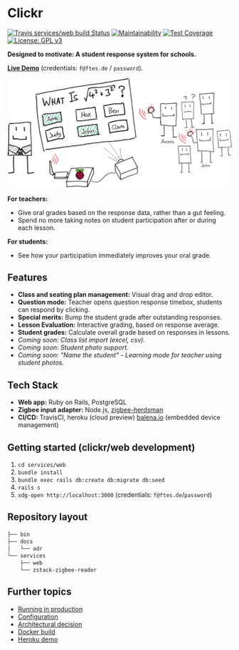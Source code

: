 # Clickr
[![Travis services/web build Status](https://travis-ci.com/ftes/clickr-rails.svg?branch=master)](https://travis-ci.com/ftes/clickr-rails)
[![Maintainability](https://api.codeclimate.com/v1/badges/2e8f539b798959baf7e9/maintainability)](https://codeclimate.com/github/ftes/clickr-rails/maintainability)
[![Test Coverage](https://api.codeclimate.com/v1/badges/2e8f539b798959baf7e9/test_coverage)](https://codeclimate.com/github/ftes/clickr-rails/test_coverage)
[![License: GPL v3](https://img.shields.io/badge/License-GPLv3-blue.svg)](https://www.gnu.org/licenses/gpl-3.0)

**Designed to motivate: A student response system for schools.**

[**Live Demo**](https://clickr.ftes.de) (credentials: `f@ftes.de` / `password`).

![Clickr Diagram](docs/images/diagram_small.png)

<!-- TODO Add intro screencast -->

**For teachers:**
- Give oral grades based on the response data, rather than a gut feeling.
- Spend no more taking notes on student participation after or during each lesson. 

**For students:**
- See how your participation immediately improves your oral grade.


## Features
<!-- TODO Link to screencasts/screenshots -->
- **Class and seating plan management:** Visual drag and drop editor.
- **Question mode:** Teacher opens question response timebox, students can respond by clicking.
- **Special merits:** Bump the student grade after outstanding responses.
- **Lesson Evaluation:** Interactive grading, based on response average.
- **Student grades:** Calculate overall grade based on responses in lessons.
- _Coming soon: Class list import (excel, csv)._
- _Coming soon: Student photo support._
- _Coming soon: "Name the student" - Learning mode for teacher using student photos._


## Tech Stack
- **Web app:** Ruby on Rails, PostgreSQL
- **Zigbee input adapter:** Node.js, [zigbee-herdsman](https://github.com/Koenkk/zigbee-herdsman)
- **CI/CD:** TravisCI, heroku (cloud preview) [balena.io](https://www.balena.io/) (embedded device management)


## Getting started (clickr/web development)
1. `cd services/web`
2. `bundle install`
3. `bundle exec rails db:create db:migrate db:seed`
4. `rails s`
5. `xdg-open http://localhost:3000` (credentials: `f@ftes.de`/`password`)


## Repository layout
<!-- $ tree -L 2 --filelimit 20 -d -->
```
├── bin
├── docs
│   └── adr
└── services
    ├── web
    └── zstack-zigbee-reader
```


## Further topics
- [Running in production](./docs/running-in-production.md)
- [Configuration](./docs/configuration.md)
- [Architectural decision](./docs/adr)
- [Docker build](./docs/docker-build.md)
- [Heroku demo](./docs/heroku.md)
